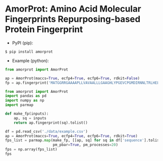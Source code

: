 # AmorProt: Amino Acid Molecular Fingerprints Repurposing-based Protein Fingerprint

* PyPI (pip):

```console
$ pip install amorprot
```

* Example (python):

```python
from amorprot import AmorProt

ap = AmorProt(maccs=True, ecfp4=True, ecfp6=True, rdkit=False)
fp = ap.fingerprint('MATGGRRGAAAAPLLVAVAALLLGAAGHLYPGEVCPGMDIRNNLTRLHELENCSVIEGHL')
```


```python
from amorprot import AmorProt
import pandas as pd
import numpy as np
import parmap

def make_fp(inputs):
    ap, sq = inputs
    return ap.fingerprint(sq).tolist()

df = pd.read_csv('./data/example.csv')
ap = AmorProt(maccs=True, ecfp4=True, ecfp6=True, rdkit=True)
fps_list = parmap.map(make_fp, [[ap, sq] for sq in df['sequence'].tolist()], 
                      pm_pbar=True, pm_processes=20)
fps = np.array(fps_list)
fps
```
